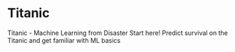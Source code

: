 # Titanic
Titanic - Machine Learning from Disaster Start here! Predict survival on the Titanic and get familiar with ML basics
